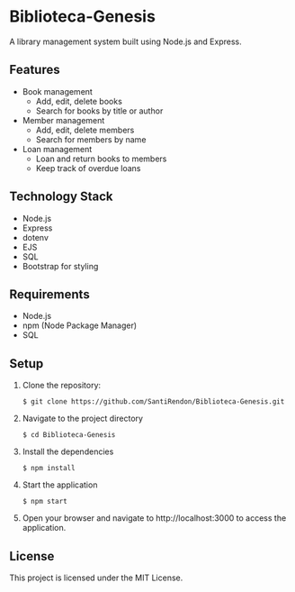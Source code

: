 # Biblioteca-Genesis
A library management system built using Node.js and Express.

## Features

* Book management
  * Add, edit, delete books
  * Search for books by title or author
* Member management
  * Add, edit, delete members
  * Search for members by name
* Loan management
  * Loan and return books to members
  * Keep track of overdue loans

## Technology Stack
* Node.js
* Express
* dotenv
* EJS
* SQL
* Bootstrap for styling

## Requirements
* Node.js
* npm (Node Package Manager)
* SQL

## Setup

1. Clone the repository:
    <pre><code>$ git clone https://github.com/SantiRendon/Biblioteca-Genesis.git</code></pre>
2. Navigate to the project directory
    <pre><code>$ cd Biblioteca-Genesis</pre></code>
3. Install the dependencies
    <pre><code>$ npm install</pre></code>
4. Start the application
    <pre><code>$ npm start</pre></code>

5. Open your browser and navigate to http://localhost:3000 to access the application.

## License
This project is licensed under the MIT License.
